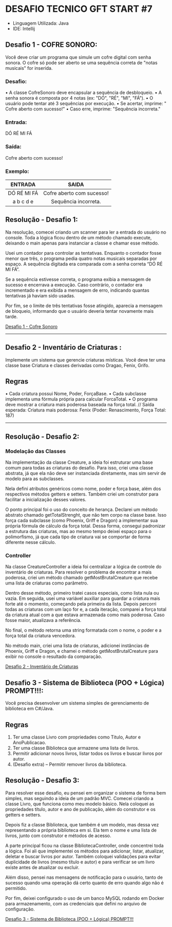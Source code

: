 # DESAFIO TECNICO GFT START #7

- Linguagem Utilizada: Java
- IDE: Intellij


## Desafio 1 - COFRE SONORO:

Você deve criar um programa que simule um cofre digital com senha sonora. O cofre só pode ser aberto se uma sequência correta de "notas musicais" for inserida.

### Desafio:
• A classe CofreSonoro deve encapsular a sequência de desbloqueio.
• A senha sonora é composta por 4 notas (ex: "DÓ", "RÉ", "MI", "FÁ").
• O usuário pode tentar até 3 sequências por execução.
• Se acertar, imprime: " Cofre aberto com sucesso!"
• Caso erre, imprime: "Sequência incorreta."


### Entrada:
DÓ RÉ MI FÁ


### Saída:
Cofre aberto com sucesso!
### Exemplo:

|      ENTRADA       |       SAIDA                |
|:------------------:|:--------------------------:|
| DÓ RÉ MI FÁ        | Cofre aberto com sucesso!  |
|  a b c d e         |  Sequência incorreta.      |

## Resolução - Desafio 1:

Na resolução, comecei criando um scanner para ler a entrada do usuário no console. Toda a lógica ficou dentro de um método chamado execute, deixando o main apenas para instanciar a classe e chamar esse método.

Usei um contador para controlar as tentativas. Enquanto o contador fosse menor que três, o programa pedia quatro notas musicais separadas por espaço. A sequência digitada era comparada com a senha correta “DÓ RÉ MI FÁ”.

Se a sequência estivesse correta, o programa exibia a mensagem de sucesso e encerrava a execução. Caso contrário, o contador era incrementado e era exibida a mensagem de erro, indicando quantas tentativas já haviam sido usadas.

Por fim, se o limite de três tentativas fosse atingido, aparecia a mensagem de bloqueio, informando que o usuário deveria tentar novamente mais tarde.


[Desafio 1 - Cofre Sonoro](https://github.com/garibaldii/teste-tecnico-gft-start/blob/master/src/main/java/questoes/q1_safe_sound/SafeSound.java)

___

## Desafio 2 - Inventário de Criaturas :

Implemente um sistema que gerencie criaturas místicas. Você deve ter uma classe base
Criatura e classes derivadas como Dragao, Fenix, Grifo.

## Regras
• Cada criatura possui Nome, Poder, ForçaBase.
• Cada subclasse implementa uma fórmula própria para calcular ForcaTotal.
• O programa deve mostrar a criatura mais poderosa baseada na força total.
// Saída esperada:
Criatura mais poderosa: Fenix (Poder: Renascimento, Força Total: 187)

___

## Resolução - Desafio 2:

### Modelação das Classes

Na implementação da classe Creature, a ideia foi estruturar uma base comum para todas as criaturas do desafio. Para isso, criei uma classe abstrata, já que ela não deve ser instanciada diretamente, mas sim servir de modelo para as subclasses.

Nela defini atributos genéricos como nome, poder e força base, além dos respectivos métodos getters e setters. Também criei um construtor para facilitar a inicialização desses valores.

O ponto principal foi o uso do conceito de herança. Declarei um método abstrato chamado getTotalStrenght, que não tem corpo na classe base. Isso força cada subclasse (como Phoenix, Griff e Dragon) a implementar sua própria fórmula de cálculo da força total. Dessa forma, consegui padronizar a estrutura das criaturas, mas ao mesmo tempo deixei espaço para o polimorfismo, já que cada tipo de criatura vai se comportar de forma diferente nesse cálculo.

### Controller

Na classe CreatureController a ideia foi centralizar a lógica de controle do inventário de criaturas. Para resolver o problema de encontrar a mais poderosa, criei um método chamado getMostBrutalCreature que recebe uma lista de criaturas como parâmetro.

Dentro desse método, primeiro tratei casos especiais, como lista nula ou vazia. Em seguida, usei uma variável auxiliar para guardar a criatura mais forte até o momento, começando pela primeira da lista. Depois percorri todas as criaturas com um laço for e, a cada iteração, comparei a força total da criatura atual com a que estava armazenada como mais poderosa. Caso fosse maior, atualizava a referência.

No final, o método retorna uma string formatada com o nome, o poder e a força total da criatura vencedora.

No método main, criei uma lista de criaturas, adicionei instâncias de Phoenix, Griff e Dragon, e chamei o método getMostBrutalCreature para exibir no console o resultado da comparação.

[Desafio 2 - Inventário de Criaturas](https://github.com/garibaldii/teste-tecnico-gft-start/tree/master/src/main/java/questoes/q2_creatures_tail)


## Desafio 3 - Sistema de Biblioteca (POO + Lógica) PROMPT!!!:

Você precisa desenvolver um sistema simples de gerenciamento de biblioteca em
C#/Java.

## Regras
1. Ter uma classe Livro com propriedades como Titulo, Autor e AnoPublicacao.
2. Ter uma classe Biblioteca que armazene uma lista de livros.
3. Permitir adicionar novos livros, listar todos os livros e buscar livros por autor.
4. (Desafio extra) – Permitir remover livros da biblioteca.


## Resolução - Desafio 3:

Para resolver esse desafio, eu pensei em organizar o sistema de forma bem simples, mas seguindo a ideia de um padrão MVC. Comecei criando a classe Livro, que funciona como meu modelo básico. Nela coloquei as propriedades título, autor e ano de publicação, além do construtor e os getters e setters.

Depois fiz a classe Biblioteca, que também é um modelo, mas dessa vez representando a própria biblioteca em si. Ela tem o nome e uma lista de livros, junto com construtor e métodos de acesso.

A parte principal ficou na classe BibliotecaController, onde concentrei toda a lógica. Foi ali que implementei os métodos para adicionar, listar, atualizar, deletar e buscar livros por autor. Também coloquei validações para evitar duplicidade de livros (mesmo título e autor) e para verificar se um livro existe antes de atualizar ou excluir.

Além disso, pensei nas mensagens de notificação para o usuário, tanto de sucesso quando uma operação dá certo quanto de erro quando algo não é permitido.

Por fim, deixei configurado o uso de um banco MySQL rodando em Docker para armazenamento, com as credenciais que defini no arquivo de configuração.

[Desafio 3 - Sistema de Biblioteca (POO + Lógica) PROMPT!!! ](https://github.com/garibaldii/teste-tecnico-gft-start/blob/master/src/main/java/questoes/q3_prompt/file.md)
